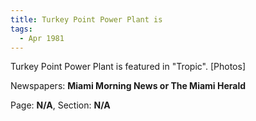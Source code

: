 ```yaml
---  
title: Turkey Point Power Plant is  
tags:  
  - Apr 1981  
---  
```

  
Turkey Point Power Plant is featured in "Tropic". [Photos]  
  
Newspapers: **Miami Morning News or The Miami Herald**  
  
Page: **N/A**, Section: **N/A** 
